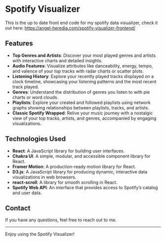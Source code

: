 # Spotify Visualizer

This is the up to date front end code for my spotify data visualizer, check it out here: https://angel-heredia.com/spotify-visualizer-frontend/

## Features

- **Top Genres and Artists**: Discover your most played genres and artists with interactive charts and detailed insights.
- **Audio Features**: Visualize attributes like danceability, energy, tempo, and valence of your top tracks with radar charts or scatter plots.
- **Listening History**: Explore your recently played tracks displayed on a clock timeline, showcasing your listening patterns and the most recent track played.
- **Genres**: Understand the distribution of genres you listen to with pie charts or word clouds.
- **Playlists**: Explore your created and followed playlists using network graphs showing relationships between playlists, tracks, and artists.
- **Classic Spotify Wrapped**: Relive your music journey with a nostalgic view of your top tracks, artists, and genres, accompanied by engaging visualizations.

## Technologies Used

- **React**: A JavaScript library for building user interfaces.
- **Chakra UI**: A simple, modular, and accessible component library for React.
- **Framer Motion**: A production-ready motion library for React.
- **D3.js**: A JavaScript library for producing dynamic, interactive data visualizations in web browsers.
- **react-scroll**: A library for smooth scrolling in React.
- **Spotify Web API**: An interface that provides access to Spotify’s catalog and user data.

## Contact

If you have any questions, feel free to reach out to me.

---

Enjoy using the Spotify Visualizer!
